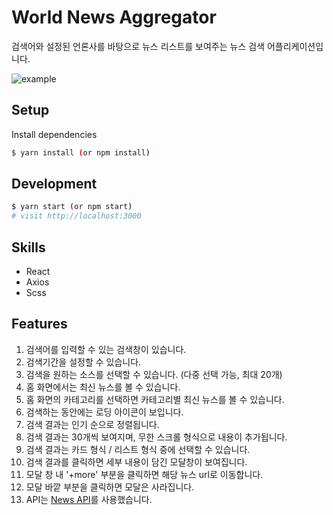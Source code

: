 # World News Aggregator

검색어와 설정된 언론사를 바탕으로 뉴스 리스트를 보여주는 뉴스 검색 어플리케이션입니다.

<img src="./vanilla-world-news.gif" alt="example">

## Setup

Install dependencies

```sh
$ yarn install (or npm install)
```

## Development

```sh
$ yarn start (or npm start)
# visit http://localhost:3000
```

## Skills
- React
- Axios
- Scss

## Features

1. 검색어를 입력할 수 있는 검색창이 있습니다.
2. 검색기간을 설정할 수 있습니다.
3. 검색을 원하는 소스를 선택할 수 있습니다. (다중 선택 가능, 최대 20개)
4. 홈 화면에서는 최신 뉴스를 볼 수 있습니다.
5. 홈 화면의 카테고리를 선택하면 카테고리별 최신 뉴스를 볼 수 있습니다.
6. 검색하는 동안에는 로딩 아이콘이 보입니다.
7. 검색 결과는 인기 순으로 정렬됩니다.
8. 검색 결과는 30개씩 보여지며, 무한 스크롤 형식으로 내용이 추가됩니다.
9. 검색 결과는 카드 형식 / 리스트 형식 중에 선택할 수 있습니다.
10. 검색 결과를 클릭하면 세부 내용이 담긴 모달창이 보여집니다.
11. 모달 창 내 '+more' 부분을 클릭하면 해당 뉴스 url로 이동합니다.
12. 모달 바깥 부분을 클릭하면 모달은 사라집니다.
13. API는 [News API](https://newsapi.org/)를 사용했습니다.
